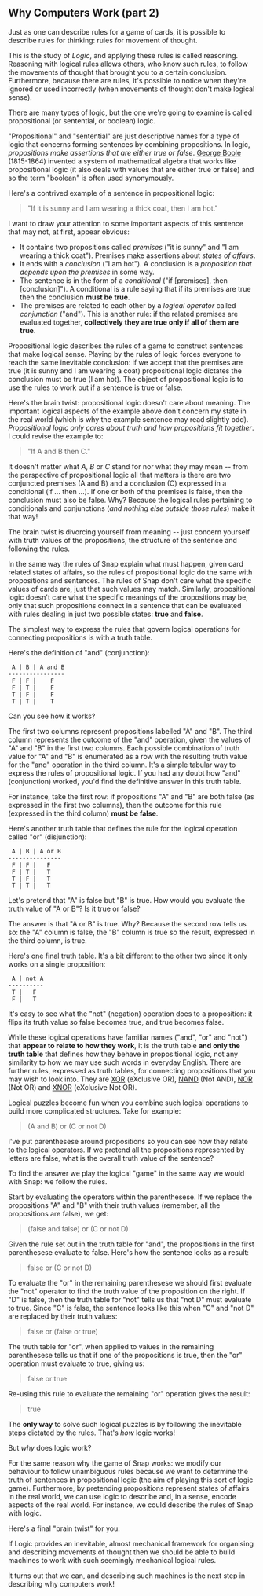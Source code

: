 <!--
.. title: Movements of Thought
.. slug: why-computers-2
.. date: 2021-01-26 09:00:00 UTC+01:00
.. tags: 
.. category: 
.. link: 
.. description: 
.. type: text
.. author: Nicholas H.Tollervey
-->

## Why Computers Work (part 2) 

Just as one can describe rules for a game of cards, it is possible to describe
rules for thinking: rules for movement of thought.

This is the study of *Logic*, and applying these rules is called reasoning.
Reasoning with logical rules allows others, who know such rules, to follow the
movements of thought that brought you to a certain conclusion. Furthermore,
because there are rules, it's possible to notice when they're ignored or used
incorrectly (when movements of thought don't make logical sense).

There are many types of logic, but the one we're going to examine is called
propositional (or sentential, or boolean) logic.

"Propositional" and "sentential" are just descriptive names for a type of logic
that concerns forming sentences by combining propositions. In logic,
*propositions make assertions that are either true or false*.
[George Boole](https://en.wikipedia.org/wiki/George_Boole) (1815-1864) invented
a system of mathematical algebra that works like propositional logic (it also
deals with values that are either true or false) and so the term "boolean" is
often used synonymously.

Here's a contrived example of a sentence in propositional logic:

> "If it is sunny and I am wearing a thick coat, then I am hot."

I want to draw your attention to some important aspects of this sentence that
may not, at first, appear obvious:

* It contains two propositions called *premises* ("it is sunny" and "I am
  wearing a thick coat"). Premises make assertions about *states of affairs*.
* It ends with a *conclusion* ("I am hot"). A conclusion is a *proposition that
  depends upon the premises* in some way.
* The sentence is in the form of a *conditional* ("if [premises], then
  [conclusion]"). A conditional is a rule saying that if its premises are true
  then the conclusion **must be true**.
* The premises are related to each other by a *logical operator* called
  *conjunction* ("and"). This is another rule: if the related premises are
  evaluated together, **collectively they are true only if all of them are
  true**.

Propositional logic describes the rules of a game to construct sentences that
make logical sense. Playing by the rules of logic forces everyone to reach the
same inevitable conclusion: if we accept that the premises are true (it is
sunny and I am wearing a coat) propositional logic dictates the conclusion must
be true (I am hot). The object of propositional logic is to use the rules to
work out if a sentence is true or false.

Here's the brain twist: propositional logic doesn't care about meaning. The
important logical aspects of the example above don't concern my state in the
real world (which is why the example sentence may read slightly odd).
*Propositional logic only cares about truth and how propositions fit together*.
I could revise the example to:

> "If A and B then C."

It doesn't matter what *A*, *B* or *C* stand for nor what they may mean -- from
the perspective of propositional logic all that matters is there are two
conjuncted premises (A and B) and a conclusion (C) expressed in a conditional
(if ... then ...). If one or both of the premises is false, then the
conclusion must also be false. Why? Because the logical rules pertaining to
conditionals and conjunctions (*and nothing else outside those rules*) make it
that way!

The brain twist is divorcing yourself from meaning -- just concern yourself
with truth values of the propositions, the structure of the sentence and
following the rules.

In the same way the rules of Snap explain what must happen, given card related
states of affairs, so the rules of propositional logic do the same with
propositions and sentences. The rules of Snap don't care what the specific
values of cards are, just that such values may match. Similarly, propositional
logic doesn't care what the specific meanings of the propositions may be, only
that such propositions connect in a sentence that can be evaluated with rules
dealing in just two possible states: **true** and **false**.

The simplest way to express the rules that govern logical operations for
connecting propositions is with a truth table.

Here's the definition of "and" (conjunction):

```
 A | B | A and B
----------------
 F | F |    F
 F | T |    F
 T | F |    F
 T | T |    T
```

Can you see how it works?

The first two columns represent propositions labelled "A" and "B". The third
column represents the outcome of the "and" operation, given the values of "A"
and "B" in the first two columns. Each possible combination of truth value for
"A" and "B" is enumerated as a row with the resulting truth value for the "and"
operation in the third column. It's a simple tabular way to express the rules
of propositional logic. If you had any doubt how "and" (conjunction) worked,
you'd find the definitive answer in this truth table.

For instance, take the first row: if propositions "A" and "B" are both false
(as expressed in the first two columns), then the outcome for this rule
(expressed in the third column) **must be false**.

Here's another truth table that defines the rule for the logical operation
called "or" (disjunction):

```
 A | B | A or B
---------------
 F | F |   F
 F | T |   T
 T | F |   T
 T | T |   T
```

Let's pretend that "A" is false but "B" is true. How would you evaluate the
truth value of "A or B"? Is it true or false?

The answer is that "A or B" is true. Why? Because the second row tells us so:
the "A" column is false, the "B" column is true so the result, expressed in the
third column, is true.

Here's one final truth table. It's a bit different to the other two since it
only works on a single proposition:

```
 A | not A
----------
 T |   F
 F |   T
```

It's easy to see what the "not" (negation) operation does to a proposition: it
flips its truth value so false becomes true, and true becomes false.

While these logical operations have familiar names ("and", "or" and "not")
that **appear to relate to how they work**, it is the truth table **and only
the truth table** that defines how they behave in propositional logic, not any
similarity to how we may use such words in everyday English. There are further
rules, expressed as truth tables, for connecting propositions that you may
wish to look into. They are [XOR](https://en.wikipedia.org/wiki/Exclusive_or)
(eXclusive OR), [NAND](https://en.wikipedia.org/wiki/Sheffer_stroke) (Not AND),
[NOR](https://en.wikipedia.org/wiki/Logical_NOR) (Not OR)
and [XNOR](https://en.wikipedia.org/wiki/Logical_equality) (eXclusive Not OR).

Logical puzzles become fun when you combine such logical operations to build
more complicated structures. Take for example:

> (A and B) or (C or not D)

I've put parenthesese around propositions so you can see how they relate to the
logical operators. If we pretend all the propositions represented by letters
are false, what is the overall truth value of the sentence?

To find the answer we play the logical "game" in the same way we would with
Snap: we follow the rules.

Start by evaluating the operators within the parenthesese. If we replace the
propositions "A" and "B" with their truth values (remember, all the
propositions are false), we get:

> (false and false) or (C or not D)

Given the rule set out in the truth table for "and", the propositions in the
first parenthesese evaluate to false. Here's how the sentence looks as a
result:

> false or (C or not D)

To evaluate the "or" in the remaining parenthesese we should first evaluate the
"not" operator to find the truth value of the proposition on the right. If "D"
is false, then the truth table for "not" tells us that "not D" must evaluate to
true. Since "C" is false, the sentence looks like this when "C" and "not D" are
replaced by their truth values:

> false or (false or true)

The truth table for "or", when applied to values in the remaining parenthesese
tells us that if one of the propositions is true, then the "or" operation must
evaluate to true, giving us:

> false or true

Re-using this rule to evaluate the remaining "or" operation gives the result:

> true

The **only way** to solve such logical puzzles is by following the inevitable
steps dictated by the rules. That's *how* logic works!

But *why* does logic work?

For the same reason why the game of Snap works: we modify our behaviour to
follow unambiguous rules because we want to determine the truth of sentences in
propositional logic (the aim of playing this sort of logic game). Furthermore,
by pretending propositions represent states of affairs in the real world, we
can use logic to describe and, in a sense, encode aspects of the real world.
For instance, we could describe the rules of Snap with logic.

Here's a final "brain twist" for you:

If Logic provides an inevitable, almost mechanical framework for organising and
describing movements of thought then we should be able to build machines to
work with such seemingly mechanical logical rules.

It turns out that we can, and describing such machines is the next step in
describing why computers work!
